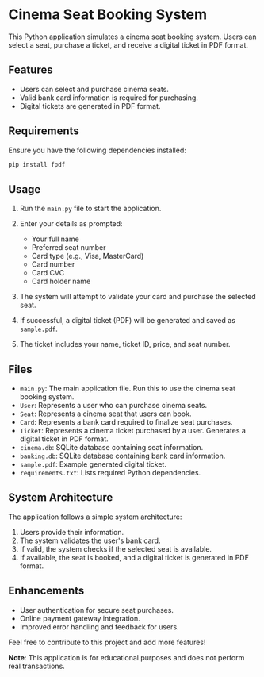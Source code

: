 # Cinema Seat Booking System

This Python application simulates a cinema seat booking system. Users can select a seat, purchase a ticket, and receive a digital ticket in PDF format.

## Features

- Users can select and purchase cinema seats.
- Valid bank card information is required for purchasing.
- Digital tickets are generated in PDF format.

## Requirements

Ensure you have the following dependencies installed:

```bash
pip install fpdf
```

## Usage

1. Run the `main.py` file to start the application.
2. Enter your details as prompted:
   - Your full name
   - Preferred seat number
   - Card type (e.g., Visa, MasterCard)
   - Card number
   - Card CVC
   - Card holder name

3. The system will attempt to validate your card and purchase the selected seat.
4. If successful, a digital ticket (PDF) will be generated and saved as `sample.pdf`.
5. The ticket includes your name, ticket ID, price, and seat number.

## Files

- `main.py`: The main application file. Run this to use the cinema seat booking system.
- `User`: Represents a user who can purchase cinema seats.
- `Seat`: Represents a cinema seat that users can book.
- `Card`: Represents a bank card required to finalize seat purchases.
- `Ticket`: Represents a cinema ticket purchased by a user. Generates a digital ticket in PDF format.
- `cinema.db`: SQLite database containing seat information.
- `banking.db`: SQLite database containing bank card information.
- `sample.pdf`: Example generated digital ticket.
- `requirements.txt`: Lists required Python dependencies.

## System Architecture

The application follows a simple system architecture:

1. Users provide their information.
2. The system validates the user's bank card.
3. If valid, the system checks if the selected seat is available.
4. If available, the seat is booked, and a digital ticket is generated in PDF format.

## Enhancements

- User authentication for secure seat purchases.
- Online payment gateway integration.
- Improved error handling and feedback for users.

Feel free to contribute to this project and add more features!

**Note**: This application is for educational purposes and does not perform real transactions.